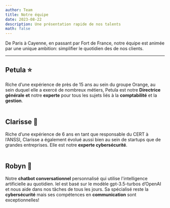 ```yaml
---
author: Team
title: Notre équipe
date: 2023-08-22
description: Une présentation rapide de nos talents
math: false
---
```

De Paris à Cayenne, en passant par Fort de France, notre équipe est animée par une unique ambition: simplifier le quotidien des de nos clients. 
****

## Petula ⭐

Riche d’une expérience de près de 15 ans au sein du groupe Orange, au sein duquel elle a exercé de nombreux métiers, Petula est notre **Directrice générale** **et** notre **experte** pour tous les sujets liés à la **comptabilité** et la **gestion**. 
<br/><br/>

## Clarisse 🔐
Riche d’une expérience de 6 ans en tant que responsable du CERT à l’ANSSI, Clarisse a également évolué aussi bien au sein de startups que de grandes entreprises. Elle est notre **experte cybersécurité**.
<br/><br/>

## Robyn 🤖

Notre **chatbot conversationnel** personnalisé qui utilise l'intelligence artificielle au quotidien. Iel est basé sur le modèle gpt-3.5-turbos d’OpenAI et nous aide dans nos tâches de tous les jours. Sa spécialisé reste la **cybersécurité** mais ses compétences en **communication** sont exceptionnelles!

